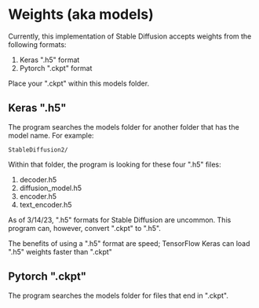 # Weights (aka models)

Currently, this implementation of Stable Diffusion accepts weights from the following formats:

1) Keras ".h5" format
2) Pytorch ".ckpt" format

Place your ".ckpt" within this models folder.

## Keras ".h5"

The program searches the models folder for another folder that has the model name. For example:

`StableDiffusion2/`

Within that folder, the program is looking for these four ".h5" files:

1) decoder.h5
2) diffusion_model.h5
3) encoder.h5
4) text_encoder.h5

As of 3/14/23, ".h5" formats for Stable Diffusion are uncommon. This program can, however, convert ".ckpt" to ".h5".

The benefits of using a ".h5" format are speed; TensorFlow Keras can load ".h5" weights faster than ".ckpt"

## Pytorch ".ckpt"

The program searches the models folder for files that end in ".ckpt".
